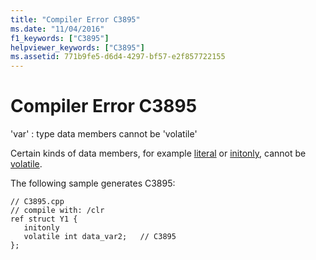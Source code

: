 ```yaml
---
title: "Compiler Error C3895"
ms.date: "11/04/2016"
f1_keywords: ["C3895"]
helpviewer_keywords: ["C3895"]
ms.assetid: 771b9fe5-d6d4-4297-bf57-e2f857722155
---
```

# Compiler Error C3895

'var' : type data members cannot be 'volatile'

Certain kinds of data members, for example [literal](../../extensions/literal-cpp-component-extensions.md) or [initonly](../../dotnet/initonly-cpp-cli.md), cannot be [volatile](../../cpp/volatile-cpp.md).

The following sample generates C3895:

```
// C3895.cpp
// compile with: /clr
ref struct Y1 {
   initonly
   volatile int data_var2;   // C3895
};
```